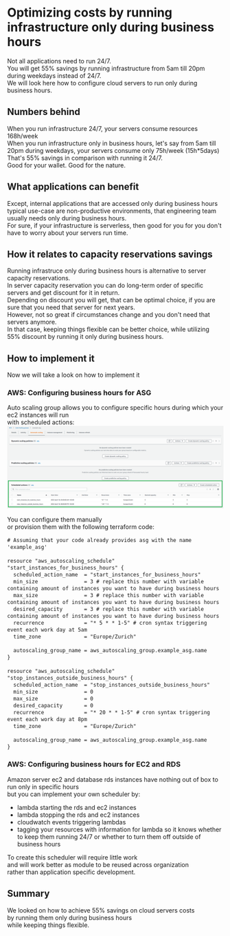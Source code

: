# Optimizing costs by running infrastructure only during business hours

Not all applications need to run 24/7.<br>
You will get 55% savings by running infrastructure from 5am till 20pm during weekdays instead of 24/7.<br>
We will look here how to configure cloud servers to run only during business hours.

## Numbers behind
When you run infrastructure 24/7, your servers consume resources 168h/week<br>
When you run infrastructure only in business hours, let's say from 5am till 20pm during weekdays, your servers consume only 75h/week (15h*5days)<br>
That's 55% savings in comparison with running it 24/7.<br>
Good for your wallet. Good for the nature.

## What applications can benefit
Except, internal applications that are accessed only during business hours<br> 
typical use-case are non-productive environments, that engineering team usually needs only during business hours.<br>
For sure, if your infrastructure is serverless, then good for you for you don't have to worry about your servers run time.

## How it relates to capacity reservations savings
Running infrastruce only during business hours is alternative to server capacity reservations.<br>
In server capacity reservation you can do long-term order of specific servers and get discount for it in return.<br>
Depending on discount you will get, that can be optimal choice, if you are sure that you need that server for next years.<br>
However, not so great if circumstances change and you don't need that servers anymore.<br>
In that case, keeping things flexible can be better choice, while utilizing 55% discount by running it only during business hours.

## How to implement it
Now we will take a look on how to implement it

### AWS: Configuring business hours for ASG
Auto scaling group allows you to configure specific hours during which your ec2 instances will run<br>
with scheduled actions:
![Screen of scheduled actions in autoscaling group](assets/asg_scheduled_actions.png)

You can configure them manually<br> 
or provision them with the following terraform code:

```HCL
# Assuming that your code already provides asg with the name 'example_asg'

resource "aws_autoscaling_schedule" "start_instances_for_business_hours" {
  scheduled_action_name  = "start_instances_for_business_hours"
  min_size               = 3 # replace this number with variable containing amount of instances you want to have during business hours
  max_size               = 3 # replace this number with variable containing amount of instances you want to have during business hours
  desired_capacity       = 3 # replace this number with variable containing amount of instances you want to have during business hours
  recurrence             = "* 5 * * 1-5" # cron syntax triggering event each work day at 5am
  time_zone              = "Europe/Zurich"
  
  autoscaling_group_name = aws_autoscaling_group.example_asg.name
}

resource "aws_autoscaling_schedule" "stop_instances_outside_business_hours" {
  scheduled_action_name  = "stop_instances_outside_business_hours"
  min_size               = 0
  max_size               = 0
  desired_capacity       = 0
  recurrence             = "* 20 * * 1-5" # cron syntax triggering event each work day at 8pm
  time_zone              = "Europe/Zurich"
  
  autoscaling_group_name = aws_autoscaling_group.example_asg.name
}
```

### AWS: Configuring business hours for EC2 and RDS
Amazon server ec2 and database rds instances have nothing out of box to run only in specific hours<br>
but you can implement your own scheduler by:
- lambda starting the rds and ec2 instances
- lambda stopping the rds and ec2 instances
- cloudwatch events triggering lambdas
- tagging your resources with information for lambda so it knows whether to keep them running 24/7 or whether to turn them off outside of business hours

To create this scheduler will require little work<br>
and will work better as module to be reused across organization<br>
rather than application specific development.

## Summary
We looked on how to achieve 55% savings on cloud servers costs<br>
by running them only during business hours <br>
while keeping things flexible.<br>
